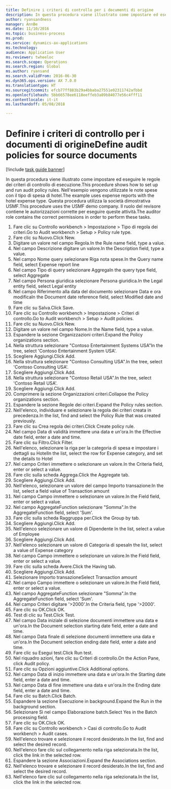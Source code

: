 ```yaml
--- 
title: Definire i criteri di controllo per i documenti di origine
description: In questa procedura viene illustrato come impostare ed eseguire le regole dei criteri di controllo di esecuzione.
author: ryansandness
manager: AnnBe
ms.date: 11/10/2016
ms.topic: business-process
ms.prod: 
ms.service: dynamics-ax-applications
ms.technology: 
audience: Application User
ms.reviewer: twheeloc
ms.search.scope: Operations
ms.search.region: Global
ms.author: ryansand
ms.search.validFrom: 2016-06-30
ms.dyn365.ops.version: AX 7.0.0
ms.translationtype: HT
ms.sourcegitcommit: efcb77ff883b29a4bbaba27551e02311742afbbd
ms.openlocfilehash: 5bb66578ee6118eeffeb3a89b84077e56c4fff11
ms.contentlocale: it-it
ms.lasthandoff: 05/08/2018

---
```

# <a name="define-audit-policies-for-source-documents"></a><span data-ttu-id="abc87-103">Definire i criteri di controllo per i documenti di origine</span><span class="sxs-lookup"><span data-stu-id="abc87-103">Define audit policies for source documents</span></span>

[!include [task guide banner](../../includes/task-guide-banner.md)]

<span data-ttu-id="abc87-104">In questa procedura viene illustrato come impostare ed eseguire le regole dei criteri di controllo di esecuzione.</span><span class="sxs-lookup"><span data-stu-id="abc87-104">This procedure shows how to set up and run audit policy rules.</span></span> <span data-ttu-id="abc87-105">Nell'esempio vengono utilizzate le note spese con il tipo di spesa di hotel.</span><span class="sxs-lookup"><span data-stu-id="abc87-105">The example uses expense reports with the hotel expense type.</span></span> <span data-ttu-id="abc87-106">Questa procedura utilizza la società dimostrativa USMF.</span><span class="sxs-lookup"><span data-stu-id="abc87-106">This procedure uses the USMF demo company.</span></span> <span data-ttu-id="abc87-107">Il ruolo del revisore contiene le autorizzazioni corrette per eseguire queste attività.</span><span class="sxs-lookup"><span data-stu-id="abc87-107">The auditor role contains the correct permissions in order to perform these tasks.</span></span>

1. <span data-ttu-id="abc87-108">Fare clic su Controllo workbench > Impostazione > Tipo di regola dei criteri.</span><span class="sxs-lookup"><span data-stu-id="abc87-108">Go to Audit workbench > Setup > Policy rule type.</span></span>
2. <span data-ttu-id="abc87-109">Fare clic su Nuovo.</span><span class="sxs-lookup"><span data-stu-id="abc87-109">Click New.</span></span>
3. <span data-ttu-id="abc87-110">Digitare un valore nel campo Regola.</span><span class="sxs-lookup"><span data-stu-id="abc87-110">In the Rule name field, type a value.</span></span>
4. <span data-ttu-id="abc87-111">Nel campo Descrizione digitare un valore.</span><span class="sxs-lookup"><span data-stu-id="abc87-111">In the Description field, type a value.</span></span>
5. <span data-ttu-id="abc87-112">Nel campo Nome query selezionare Riga nota spese.</span><span class="sxs-lookup"><span data-stu-id="abc87-112">In the Query name field, select Expense report line</span></span>
6. <span data-ttu-id="abc87-113">Nel campo Tipo di query selezionare Aggrega</span><span class="sxs-lookup"><span data-stu-id="abc87-113">In the query type field, select Aggregate</span></span>
7. <span data-ttu-id="abc87-114">Nel campo Persona giuridica selezionare Persona giuridica.</span><span class="sxs-lookup"><span data-stu-id="abc87-114">In the Legal entity field, select Legal entity</span></span>
8. <span data-ttu-id="abc87-115">Nel campo Riferimento alla data del documento selezionare Data e ora modifica</span><span class="sxs-lookup"><span data-stu-id="abc87-115">In the Document date reference field, select Modified date and time</span></span>
9. <span data-ttu-id="abc87-116">Fare clic su Salva.</span><span class="sxs-lookup"><span data-stu-id="abc87-116">Click Save.</span></span>
10. <span data-ttu-id="abc87-117">Fare clic su Controllo workbench > Impostazione > Criteri di controllo.</span><span class="sxs-lookup"><span data-stu-id="abc87-117">Go to Audit workbench > Setup > Audit policies.</span></span>
11. <span data-ttu-id="abc87-118">Fare clic su Nuovo.</span><span class="sxs-lookup"><span data-stu-id="abc87-118">Click New.</span></span>
12. <span data-ttu-id="abc87-119">Digitare un valore nel campo Nome.</span><span class="sxs-lookup"><span data-stu-id="abc87-119">In the Name field, type a value.</span></span>
13. <span data-ttu-id="abc87-120">Espandere la sezione Organizzazioni criteri.</span><span class="sxs-lookup"><span data-stu-id="abc87-120">Expand the Policy organizations section.</span></span>
14. <span data-ttu-id="abc87-121">Nella struttura selezionare "Contoso Entertainment Systems USA"</span><span class="sxs-lookup"><span data-stu-id="abc87-121">In the tree, select 'Contoso Entertainment System USA'.</span></span>
15. <span data-ttu-id="abc87-122">Scegliere Aggiungi.</span><span class="sxs-lookup"><span data-stu-id="abc87-122">Click Add.</span></span>
16. <span data-ttu-id="abc87-123">Nella struttura selezionare "Contoso Consulting USA".</span><span class="sxs-lookup"><span data-stu-id="abc87-123">In the tree, select 'Contoso Consulting USA'.</span></span>
17. <span data-ttu-id="abc87-124">Scegliere Aggiungi.</span><span class="sxs-lookup"><span data-stu-id="abc87-124">Click Add.</span></span>
18. <span data-ttu-id="abc87-125">Nella struttura selezionare "Contoso Retail USA".</span><span class="sxs-lookup"><span data-stu-id="abc87-125">In the tree, select 'Contoso Retail USA'.</span></span>
19. <span data-ttu-id="abc87-126">Scegliere Aggiungi.</span><span class="sxs-lookup"><span data-stu-id="abc87-126">Click Add.</span></span>
20. <span data-ttu-id="abc87-127">Comprimere la sezione Organizzazioni criteri.</span><span class="sxs-lookup"><span data-stu-id="abc87-127">Collapse the Policy organizations section.</span></span>
21. <span data-ttu-id="abc87-128">Espandere la sezione Regole dei criteri.</span><span class="sxs-lookup"><span data-stu-id="abc87-128">Expand the Policy rules section.</span></span>
22. <span data-ttu-id="abc87-129">Nell'elenco, individuare e selezionare la regola dei criteri creata in precedenza.</span><span class="sxs-lookup"><span data-stu-id="abc87-129">In the list, find and select the Policy Rule that was created previously.</span></span>
23. <span data-ttu-id="abc87-130">Fare clic su Crea regola dei criteri.</span><span class="sxs-lookup"><span data-stu-id="abc87-130">Click Create policy rule.</span></span>
24. <span data-ttu-id="abc87-131">Nel campo Data di validità immettere una data e un'ora.</span><span class="sxs-lookup"><span data-stu-id="abc87-131">In the Effective date field, enter a date and time.</span></span>
25. <span data-ttu-id="abc87-132">Fare clic su Filtro.</span><span class="sxs-lookup"><span data-stu-id="abc87-132">Click Filter.</span></span>
26. <span data-ttu-id="abc87-133">Nell'elenco, selezionare la riga per la categoria di spesa e impostare i dettagli su Hotel</span><span class="sxs-lookup"><span data-stu-id="abc87-133">In the list, select the row for Expense category, and set the details to Hotel</span></span>
27. <span data-ttu-id="abc87-134">Nel campo Criteri immettere o selezionare un valore.</span><span class="sxs-lookup"><span data-stu-id="abc87-134">In the Criteria field, enter or select a value.</span></span>
28. <span data-ttu-id="abc87-135">Fare clic sulla scheda Aggrega.</span><span class="sxs-lookup"><span data-stu-id="abc87-135">Click the Aggregate tab.</span></span>
29. <span data-ttu-id="abc87-136">Scegliere Aggiungi.</span><span class="sxs-lookup"><span data-stu-id="abc87-136">Click Add.</span></span>
30. <span data-ttu-id="abc87-137">Nell'elenco, selezionare un valore del campo Importo transazione:</span><span class="sxs-lookup"><span data-stu-id="abc87-137">In the list, select a field value of Transaction amount</span></span>
31. <span data-ttu-id="abc87-138">Nel campo Campo immettere o selezionare un valore.</span><span class="sxs-lookup"><span data-stu-id="abc87-138">In the Field field, enter or select a value.</span></span>
32. <span data-ttu-id="abc87-139">Nel campo AggregateFunction selezionare "Somma".</span><span class="sxs-lookup"><span data-stu-id="abc87-139">In the AggregateFunction field, select 'Sum'.</span></span>
33. <span data-ttu-id="abc87-140">Fare clic sulla scheda Raggruppa per.</span><span class="sxs-lookup"><span data-stu-id="abc87-140">Click the Group by tab.</span></span>
34. <span data-ttu-id="abc87-141">Scegliere Aggiungi.</span><span class="sxs-lookup"><span data-stu-id="abc87-141">Click Add.</span></span>
35. <span data-ttu-id="abc87-142">Nell'elenco selezionare un valore di Dipendente </span><span class="sxs-lookup"><span data-stu-id="abc87-142">In the list, select a value of Employee</span></span> 
36. <span data-ttu-id="abc87-143">Scegliere Aggiungi.</span><span class="sxs-lookup"><span data-stu-id="abc87-143">Click Add.</span></span>
37. <span data-ttu-id="abc87-144">Nell'elenco selezionare un valore di Categoria di spesa</span><span class="sxs-lookup"><span data-stu-id="abc87-144">In the list, select a value of Expense category</span></span>
38. <span data-ttu-id="abc87-145">Nel campo Campo immettere o selezionare un valore.</span><span class="sxs-lookup"><span data-stu-id="abc87-145">In the Field field, enter or select a value.</span></span>
39. <span data-ttu-id="abc87-146">Fare clic sulla scheda Avere.</span><span class="sxs-lookup"><span data-stu-id="abc87-146">Click the Having tab.</span></span>
40. <span data-ttu-id="abc87-147">Scegliere Aggiungi.</span><span class="sxs-lookup"><span data-stu-id="abc87-147">Click Add.</span></span>
41. <span data-ttu-id="abc87-148">Selezionare Importo transazione</span><span class="sxs-lookup"><span data-stu-id="abc87-148">Select Transaction amount</span></span>
42. <span data-ttu-id="abc87-149">Nel campo Campo immettere o selezionare un valore.</span><span class="sxs-lookup"><span data-stu-id="abc87-149">In the Field field, enter or select a value.</span></span>
43. <span data-ttu-id="abc87-150">Nel campo AggregateFunction selezionare "Somma".</span><span class="sxs-lookup"><span data-stu-id="abc87-150">In the AggregateFunction field, select 'Sum'.</span></span>
44. <span data-ttu-id="abc87-151">Nel campo Criteri digitare '>2000'.</span><span class="sxs-lookup"><span data-stu-id="abc87-151">In the Criteria field, type '>2000'.</span></span>
45. <span data-ttu-id="abc87-152">Fare clic su OK.</span><span class="sxs-lookup"><span data-stu-id="abc87-152">Click OK.</span></span>
46. <span data-ttu-id="abc87-153">Test di clic su Test.</span><span class="sxs-lookup"><span data-stu-id="abc87-153">Click Test.</span></span>
47. <span data-ttu-id="abc87-154">Nel campo Data iniziale di selezione documenti immettere una data e un'ora.</span><span class="sxs-lookup"><span data-stu-id="abc87-154">In the Document selection starting date field, enter a date and time.</span></span>
48. <span data-ttu-id="abc87-155">Nel campo Data finale di selezione documenti immettere una data e un'ora.</span><span class="sxs-lookup"><span data-stu-id="abc87-155">In the Document selection ending date field, enter a date and time.</span></span>
49. <span data-ttu-id="abc87-156">Fare clic su Esegui test.</span><span class="sxs-lookup"><span data-stu-id="abc87-156">Click Run test.</span></span>
50. <span data-ttu-id="abc87-157">Nel riquadro azioni, fare clic su Criteri di controllo.</span><span class="sxs-lookup"><span data-stu-id="abc87-157">On the Action Pane, click Audit policy.</span></span>
51. <span data-ttu-id="abc87-158">Fare clic su Opzioni aggiuntive.</span><span class="sxs-lookup"><span data-stu-id="abc87-158">Click Additional options.</span></span>
52. <span data-ttu-id="abc87-159">Nel campo Data di inizio immettere una data e un'ora.</span><span class="sxs-lookup"><span data-stu-id="abc87-159">In the Starting date field, enter a date and time.</span></span>
53. <span data-ttu-id="abc87-160">Nel campo Data di fine immettere una data e un'ora.</span><span class="sxs-lookup"><span data-stu-id="abc87-160">In the Ending date field, enter a date and time.</span></span>
54. <span data-ttu-id="abc87-161">Fare clic su Batch.</span><span class="sxs-lookup"><span data-stu-id="abc87-161">Click Batch.</span></span>
55. <span data-ttu-id="abc87-162">Espandere la sezione Esecuzione in background.</span><span class="sxs-lookup"><span data-stu-id="abc87-162">Expand the Run in the background section.</span></span>
56. <span data-ttu-id="abc87-163">Selezionare Sì nel campo Elaborazione batch.</span><span class="sxs-lookup"><span data-stu-id="abc87-163">Select Yes in the Batch processing field.</span></span>
57. <span data-ttu-id="abc87-164">Fare clic su OK.</span><span class="sxs-lookup"><span data-stu-id="abc87-164">Click OK.</span></span>
58. <span data-ttu-id="abc87-165">Fare clic su Controllo workbench > Casi di controllo.</span><span class="sxs-lookup"><span data-stu-id="abc87-165">Go to Audit workbench > Audit cases.</span></span>
59. <span data-ttu-id="abc87-166">Nell'elenco trovare e selezionare il record desiderato.</span><span class="sxs-lookup"><span data-stu-id="abc87-166">In the list, find and select the desired record.</span></span>
60. <span data-ttu-id="abc87-167">Nell'elenco fare clic sul collegamento nella riga selezionata.</span><span class="sxs-lookup"><span data-stu-id="abc87-167">In the list, click the link in the selected row.</span></span>
61. <span data-ttu-id="abc87-168">Espandere la sezione Associazioni.</span><span class="sxs-lookup"><span data-stu-id="abc87-168">Expand the Associations section.</span></span>
62. <span data-ttu-id="abc87-169">Nell'elenco trovare e selezionare il record desiderato.</span><span class="sxs-lookup"><span data-stu-id="abc87-169">In the list, find and select the desired record.</span></span>
63. <span data-ttu-id="abc87-170">Nell'elenco fare clic sul collegamento nella riga selezionata.</span><span class="sxs-lookup"><span data-stu-id="abc87-170">In the list, click the link in the selected row.</span></span>


